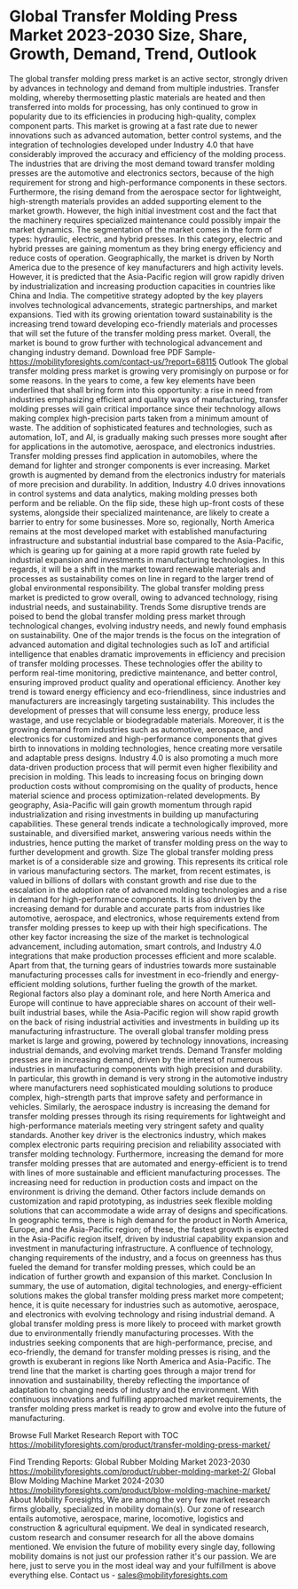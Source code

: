 # Global Transfer Molding Press Market 2023-2030 Size, Share, Growth, Demand, Trend, Outlook

The global transfer molding press market is an active sector, strongly driven by advances in technology and demand from multiple industries. Transfer molding, whereby thermosetting plastic materials are heated and then transferred into molds for processing, has only continued to grow in popularity due to its efficiencies in producing high-quality, complex component parts. This market is growing at a fast rate due to newer innovations such as advanced automation, better control systems, and the integration of technologies developed under Industry 4.0 that have considerably improved the accuracy and efficiency of the molding process. The industries that are driving the most demand toward transfer molding presses are the automotive and electronics sectors, because of the high requirement for strong and high-performance components in these sectors. Furthermore, the rising demand from the aerospace sector for lightweight, high-strength materials provides an added supporting element to the market growth. However, the high initial investment cost and the fact that the machinery requires specialized maintenance could possibly impair the market dynamics. The segmentation of the market comes in the form of types: hydraulic, electric, and hybrid presses. In this category, electric and hybrid presses are gaining momentum as they bring energy efficiency and reduce costs of operation. Geographically, the market is driven by North America due to the presence of key manufacturers and high activity levels. However, it is predicted that the Asia-Pacific region will grow rapidly driven by industrialization and increasing production capacities in countries like China and India. The competitive strategy adopted by the key players involves technological advancements, strategic partnerships, and market expansions. Tied with its growing orientation toward sustainability is the increasing trend toward developing eco-friendly materials and processes that will set the future of the transfer molding press market. Overall, the market is bound to grow further with technological advancement and changing industry demand.
Download free PDF Sample- https://mobilityforesights.com/contact-us/?report=68115
Outlook
The global transfer molding press market is growing very promisingly on purpose or for some reasons. In the years to come, a few key elements have been underlined that shall bring form into this opportunity: a rise in need from industries emphasizing efficient and quality ways of manufacturing, transfer molding presses will gain critical importance since their technology allows making complex high-precision parts taken from a minimum amount of waste. The addition of sophisticated features and technologies, such as automation, IoT, and AI, is gradually making such presses more sought after for applications in the automotive, aerospace, and electronics industries. Transfer molding presses find application in automobiles, where the demand for lighter and stronger components is ever increasing. Market growth is augmented by demand from the electronics industry for materials of more precision and durability. In addition, Industry 4.0 drives innovations in control systems and data analytics, making molding presses both perform and be reliable. On the flip side, these high up-front costs of these systems, alongside their specialized maintenance, are likely to create a barrier to entry for some businesses. More so, regionally, North America remains at the most developed market with established manufacturing infrastructure and substantial industrial base compared to the Asia-Pacific, which is gearing up for gaining at a more rapid growth rate fueled by industrial expansion and investments in manufacturing technologies. In this regards, it will be a shift in the market toward renewable materials and processes as sustainability comes on line in regard to the larger trend of global environmental responsibility. The global transfer molding press market is predicted to grow overall, owing to advanced technology, rising industrial needs, and sustainability.
Trends
Some disruptive trends are poised to bend the global transfer molding press market through technological changes, evolving industry needs, and newly found emphasis on sustainability. One of the major trends is the focus on the integration of advanced automation and digital technologies such as IoT and artificial intelligence that enables dramatic improvements in efficiency and precision of transfer molding processes. These technologies offer the ability to perform real-time monitoring, predictive maintenance, and better control, ensuring improved product quality and operational efficiency. Another key trend is toward energy efficiency and eco-friendliness, since industries and manufacturers are increasingly targeting sustainability. This includes the development of presses that will consume less energy, produce less wastage, and use recyclable or biodegradable materials. Moreover, it is the growing demand from industries such as automotive, aerospace, and electronics for customized and high-performance components that gives birth to innovations in molding technologies, hence creating more versatile and adaptable press designs. Industry 4.0 is also promoting a much more data-driven production process that will permit even higher flexibility and precision in molding. This leads to increasing focus on bringing down production costs without compromising on the quality of products, hence material science and process optimization-related developments. By geography, Asia-Pacific will gain growth momentum through rapid industrialization and rising investments in building up manufacturing capabilities. These general trends indicate a technologically improved, more sustainable, and diversified market, answering various needs within the industries, hence putting the market of transfer molding press on the way to further development and growth.
Size
The global transfer molding press market is of a considerable size and growing. This represents its critical role in various manufacturing sectors. The market, from recent estimates, is valued in billions of dollars with constant growth and rise due to the escalation in the adoption rate of advanced molding technologies and a rise in demand for high-performance components. It is also driven by the increasing demand for durable and accurate parts from industries like automotive, aerospace, and electronics, whose requirements extend from transfer molding presses to keep up with their high specifications. The other key factor increasing the size of the market is technological advancement, including automation, smart controls, and Industry 4.0 integrations that make production processes efficient and more scalable. Apart from that, the turning gears of industries towards more sustainable manufacturing processes calls for investment in eco-friendly and energy-efficient molding solutions, further fueling the growth of the market. Regional factors also play a dominant role, and here North America and Europe will continue to have appreciable shares on account of their well-built industrial bases, while the Asia-Pacific region will show rapid growth on the back of rising industrial activities and investments in building up its manufacturing infrastructure. The overall global transfer molding press market is large and growing, powered by technology innovations, increasing industrial demands, and evolving market trends.
Demand 
Transfer molding presses are in increasing demand, driven by the interest of numerous industries in manufacturing components with high precision and durability. In particular, this growth in demand is very strong in the automotive industry where manufacturers need sophisticated moulding solutions to produce complex, high-strength parts that improve safety and performance in vehicles. Similarly, the aerospace industry is increasing the demand for transfer molding presses through its rising requirements for lightweight and high-performance materials meeting very stringent safety and quality standards. Another key driver is the electronics industry, which makes complex electronic parts requiring precision and reliability associated with transfer molding technology. Furthermore, increasing the demand for more transfer molding presses that are automated and energy-efficient is to trend with lines of more sustainable and efficient manufacturing processes. The increasing need for reduction in production costs and impact on the environment is driving the demand. Other factors include demands on customization and rapid prototyping, as industries seek flexible molding solutions that can accommodate a wide array of designs and specifications. In geographic terms, there is high demand for the product in North America, Europe, and the Asia-Pacific region; of these, the fastest growth is expected in the Asia-Pacific region itself, driven by industrial capability expansion and investment in manufacturing infrastructure. A confluence of technology, changing requirements of the industry, and a focus on greenness has thus fueled the demand for transfer molding presses, which could be an indication of further growth and expansion of this market.
Conclusion
In summary, the use of automation, digital technologies, and energy-efficient solutions makes the global transfer molding press market more competent; hence, it is quite necessary for industries such as automotive, aerospace, and electronics with evolving technology and rising industrial demand. A global transfer molding press is more likely to proceed with market growth due to environmentally friendly manufacturing processes. With the industries seeking components that are high-performance, precise, and eco-friendly, the demand for transfer molding presses is rising, and the growth is exuberant in regions like North America and Asia-Pacific. The trend line that the market is charting goes through a major trend for innovation and sustainability, thereby reflecting the importance of adaptation to changing needs of industry and the environment. With continuous innovations and fulfilling approached market requirements, the transfer molding press market is ready to grow and evolve into the future of manufacturing.

Browse Full Market Research Report with TOC https://mobilityforesights.com/product/transfer-molding-press-market/

Find Trending Reports:
Global Rubber Molding Market 2023-2030
https://mobilityforesights.com/product/rubber-molding-market-2/
Global Blow Molding Machine Market 2024-2030
https://mobilityforesights.com/product/blow-molding-machine-market/
About Mobility Foresights,
We are among the very few market research firms globally, specialized in mobility domain(s). Our zone of research entails automotive, aerospace, marine, locomotive, logistics and construction & agricultural equipment. We deal in syndicated research, custom research and consumer research for all the above domains mentioned.
We envision the future of mobility every single day, following mobility domains is not just our profession rather it's our passion. We are here, just to serve you in the most ideal way and your fulfillment is above everything else. Contact us -  sales@mobilityforesights.com 

